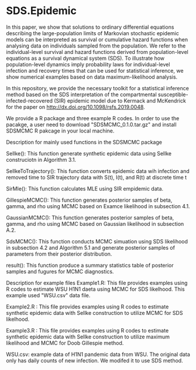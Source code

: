 # SDS.Epidemic
In this paper, we show that solutions to ordinary differential equations describing the large-population limits of Markovian stochastic epidemic models can be interpreted as survival or cumulative hazard functions when analysing data on individuals sampled from the population. We refer to the individual-level survival and hazard functions derived from population-level equations as a survival dynamical system (SDS). To illustrate how population-level dynamics imply probability laws for individual-level infection and recovery times that can be used for statistical inference, we show numerical examples based on 
data maximum-likelihood analysis. 

In this repository, we provide the necessary toolkit for a statistical inference method based on the SDS interpretation of the compartmental susceptible-infected-recovered (SIR) epidemic model due to Kermack and McKendrick for the paper on http://dx.doi.org/10.1098/rsfs.2019.0048.

We provide a R package and three example R codes. In order to use the pacakge, a user need to download "SDSMCMC_0.1.0.tar.gz" and install SDSMCMC R pakcage in your local machine. 

Description for mainly used functions in the SDSMCMC package  

Sellke():  This function generate synthetic epidemic data using Sellke construciotn  in Algorithm 3.1. 

SellkeToTrajectory():  This function converts epidemic data wih infection and removed time to SIR trajectory data with S(t), I(t), and R(t) at discrete time t

SirMle(): This function calculates MLE using SIR empidemic data.

GillespieMCMC(): This function generates posterior samples of beta, gamma, and rho using MCMC based on Examce likelihood in subsection 4.1.

GaussianMCMC(): This function generates posterior samples of beta, gamma, and rho using MCMC based on Gaussian likelihood in subsection A.2.

SdsMCMC(): This function conducts MCMC simuation using SDS likelihood in subsection 4.2 and Algorithm 5.1 and generate posterior samples of parameters from their posterior distribution.

result(): This function produce a summary statistics table of posterior samples and fugures for MCMC diagnostics. 


Description for example files 
Example1.R: This file provides examples using R codes to estimate WSU H1N1 daeta using MCMC for SDS likelhood. This example used "WSU.csv" data file. 

Example2.R : This file provides examples using R codes to estimate synthetic epidemic data with Sellke construction to utilize MCMC for SDS likelhood.

Example3.R : This file provides examples using R codes to estimate synthetic epidemic data with Sellke construction to utilize maximum likelihood and MCMC for Doob Gillespie method. 

WSU.csv: example data of H1N1 pandemic data from WSU. The original data only has daily counts of new infection. We modifed it to use SDS method. 
